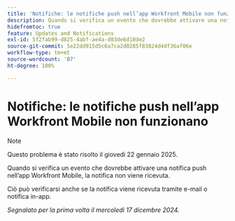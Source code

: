 ```yaml
---
title: 'Notifiche: le notifiche push nell’app Workfront Mobile non funzionano'
description: Quando si verifica un evento che dovrebbe attivare una notifica push nell’app Workfront Mobile, la notifica non viene ricevuta.
hidefromtoc: true
feature: Updates and Notifications
exl-id: 5f2fab99-d825-4abf-ae4a-d03de6d10de2
source-git-commit: 5e22dd915d5c6a7ca2d0285f83824d4df36af06e
workflow-type: tm+mt
source-wordcount: '87'
ht-degree: 100%

---
```


# Notifiche: le notifiche push nell’app Workfront Mobile non funzionano

>[!NOTE]
>
>Questo problema è stato risolto il giovedì 22 gennaio 2025.

Quando si verifica un evento che dovrebbe attivare una notifica push nell’app Workfront Mobile, la notifica non viene ricevuta.

Ciò può verificarsi anche se la notifica viene ricevuta tramite e-mail o notifica in-app.

_Segnalato per la prima volta il mercoledì 17 dicembre 2024._

